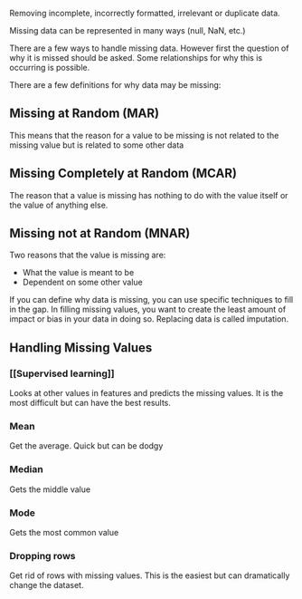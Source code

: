 Removing incomplete, incorrectly formatted, irrelevant or duplicate data. 

Missing data can be represented in many ways (null, NaN, etc.)

There are a few ways to handle missing data. However first the question of why it is missed should be asked. Some relationships for why this is occurring is possible.

There are a few definitions for why data may be missing:

## Missing at Random (MAR)
This means that the reason for a value to be missing is not related to the missing value but is related to some other data

## Missing Completely at Random (MCAR)
The reason that a value is missing has nothing to do with the value itself or the value of anything else.

## Missing not at Random (MNAR)
Two reasons that the value is missing are:
- What the value is meant to be
- Dependent on some other value


If you can define why data is missing, you can use specific techniques to fill in the gap. In filling missing values, you want to create the least amount of impact or bias in your data in doing so. Replacing data is called imputation.


## Handling Missing Values

### [[Supervised learning]]
Looks at other values in features and predicts the missing values. It is the most difficult but can have the best results.

### Mean
Get the average. Quick but can be dodgy

### Median
Gets the middle value

### Mode
Gets the most common value

### Dropping rows
Get rid of rows with missing values. This is the easiest but can dramatically change the dataset.